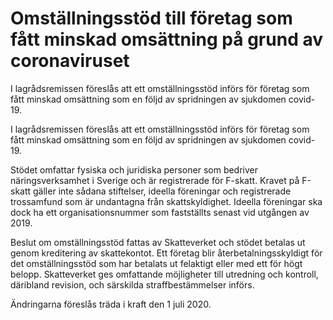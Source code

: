 # Omställningsstöd till företag som fått minskad omsättning på grund av coronaviruset

I lagrådsremissen föreslås att ett omställningsstöd införs för företag som fått minskad omsättning som en följd av spridningen av sjukdomen covid-19.

I lagrådsremissen föreslås att ett omställningsstöd införs för företag som fått minskad omsättning som en följd av spridningen av sjukdomen covid-19.

Stödet omfattar fysiska och juridiska personer som bedriver
näringsverksamhet i Sverige och är registrerade för F-skatt. Kravet på
F-skatt gäller inte sådana stiftelser, ideella föreningar och registrerade
trossamfund som är undantagna från skattskyldighet. Ideella föreningar
ska dock ha ett organisationsnummer som fastställts senast vid utgången av 2019.

Beslut om omställningsstöd fattas av Skatteverket och stödet betalas ut
genom kreditering av skattekontot. Ett företag blir återbetalningsskyldigt för det omställningsstöd som har betalats ut felaktigt eller med ett för högt belopp. Skatteverket ges omfattande möjligheter till utredning och kontroll, däribland revision, och särskilda straffbestämmelser införs.

Ändringarna föreslås träda i kraft den 1 juli 2020.

